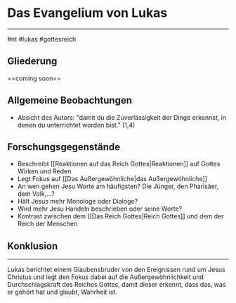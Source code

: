 # Das Evangelium von Lukas
---
#nt #lukas #gottesreich

## Gliederung

==coming soon==

## Allgemeine Beobachtungen

- Absicht des Autors: "damit du die Zuverlässigkeit der Dinge erkennst, in denen du unterrichtet worden bist." (1,4)

## Forschungsgegenstände

- Beschreibt [[Reaktionen auf das Reich Gottes|Reaktionen]] auf Gottes Wirken und Reden
- Legt Fokus auf [[Das Außergewöhnliche|das Außergewöhnliche]]
- An wen gehen Jesu Worte am häufigsten? Die Jünger, den Pharisäer, dem Volk,...?
- Hält Jesus mehr Monologe oder Dialoge?
- Wird mehr Jesu Handeln beschrieben oder seine Worte?
- Kontrast zwischen dem [[Das Reich Gottes|Reich Gottes]] und dem der Reich der Menschen

## Konklusion
---
Lukas berichtet einem Glaubensbruder von den Ereignissen rund um Jesus Christus und legt den Fokus dabei auf die Außergewöhnlichkeit und Durchschlagskraft des Reiches Gottes, damit dieser erkennt, dass das, was er gehört hat und glaubt, Wahrheit ist.

